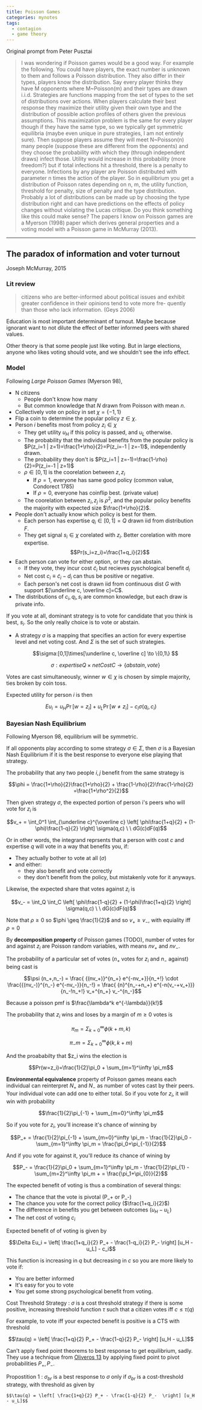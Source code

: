 ```yaml
---
title: Poisson Games
categories: mynotes
tags:
  - contagion
  - game theory
---
```


Original prompt from Peter Pusztai

> I was wondering if Poisson games would be a good way. For example the following. You could have players, the exact number is unknown to them and follows a Poisson distribution. They also differ in their types, players know the distribution. Say every player thinks they have M opponents where M~Poisson(m) and their types are drawn i.i.d. Strategies are functions mapping from the set of types to the set of distributions over actions. When players calculate their best response they maximize their utility given their own type and the distribution of possible action profiles of others given the previous assumptions. This maximization problem is the same for every player though if they have the same type, so we typically get symmetric equilibria (maybe even unique in pure strategies, I am not entirely sure). Then suppose players assume they will meet N~Poisson(n) many people (suppose these are different from the opponents) and they choose the probability with which they (through independent draws) infect those. Utility would increase in this probability (more freedom?) but if total infections hit a threshold, there is a penalty to everyone. Infections by any player are Poisson distributed with parameter n times the action of the player. So in equilibrium you get a distribution of Poisson rates depending on n, m, the utility function, threshold for penalty, size of penalty and the type distribution. Probably a lot of distributions can be made up by choosing the type distribution right and can have predictions on the effects of policy changes without violating the Lucas critique. Do you think something like this could make sense? The papers I know on Poisson games are a Myerson (1998) paper which derives general properties and a voting model with a Poisson game in McMurray (2013).


---


## The paradox of information and voter turnout

Joseph McMurray, 2015



### Lit review

> citizens who are better-informed about
political issues and exhibit greater confidence in their opinions tend to vote more fre-
quently than those who lack information. (Geys 2006)

Education is most important determinant of turnout. 
Maybe because ignorant want to not dilute the effect of better informed peers with shared values.

Other theory is that some people just like voting. But in large elections, anyone who likes voting should vote, and we shouldn't see the info effect.

### Model

Following *Large Poisson Games* (Myerson 98),

- N citizens
    - People don't know how many
    - But common knowledge that $N$ drawn from Poisson with mean $n$.
- Collectively vote on policy in set $\chi=\{-1,1\}$
- Flip a coin to determine the popular policy $z\in\chi$.
- Person $i$ benefits most from policy $z_i\in\chi$
    - They get utility $u_H$ if this policy is passed, and $u_L$ otherwise.
    - The probability that the individual benefits from the popular policy is  $P(z_i=1 | z=1)=\frac{1+\rho}{2}=P(z_i=-1 | z=-1)$, independently drawn.
    -  The probability they don't is $P(z_i=1 | z=-1)=\frac{1-\rho}{2}=P(z_i=-1 | z=1)$
    -  $\rho\in[0,1]$ is the coorelation between $z,z_i$
       -  If $\rho=1$, everyone has same good policy (common value, Condorect 1785)
       -  If $\rho=0$, everyone has coinflip best. (private value)
    -  The coorelation between $z_i,z_j$ is $\rho^2$, and the popular policy benefits the majority with expected size $\frac{1+\rho}{2}$.
- People don't actually know which policy is best for them.
    - Each person has expertise $q_i\in[0,1]=Q$ drawn iid from distribution $F$.
    - They get signal $s_i\in\chi$ corelated with $z_i$. Better corelation with more expertise.
        $$Pr(s_i=z_i)=\frac{1+q_i}{2}$$
- Each person can vote for either option, or they can abstain.
    - If they vote, they incur cost $\tilde c_i$ but recieves pyschological benefit $d_i$
    - Net cost $c_i\equiv \tilde c_i - d_i$ can thus be positive or negative.
    - Each person's net cost is drawn iid from continuous dist $G$ with support $[\underline c, \overline c]=C$.
- The distributions of $c_i,q_i,s_i$ are common knowledge, but each draw is private info.

If you vote at all, dominant strategy is to vote for candidate that you think is best, $s_i$. 
So the only really choice is to vote or abstain.

- A strategy $\sigma$ is a mapping that specifies an action for every expertise level and net voting cost. And $\Sigma$ is the set of such strategies.
    
    $$\sigma:[0,1]\times[\underline c, \overline c] \to \{0,1\} $$

    $$\sigma:expertiseQ\times netCostC \to \{abstain,vote\} $$
    

Votes are cast simultaneously, winner $w\in\chi$ is chosen by simple majority, ties broken by coin toss.

Expected utility for person $i$ is then 

$$Eu_i = u_H \Pr [w=z_i] + u_L \Pr [w\neq z_i] - c_i \sigma(q_i,c_i)$$

### Bayesian Nash Equilibrium

Following Myerson 98, equilibrium will be symmetric. 

If all opponents play according to some strategy $\sigma\in\Sigma$, then $\sigma$ is a Bayesian Nash Equilibrium if it is the best response to everyone else playing that strategy.

The probability that any two people $i,j$ benefit from the same strategy is 

$$\phi = \frac{1+\rho}{2}\frac{1+\rho}{2} + \frac{1-\rho}{2}\frac{1-\rho}{2} =\frac{1+\rho^2}{2}$$

Then given strategy $\sigma$, the expected portion of person i's peers who will vote for $z_i$ is 

$$v_+ = \int_0^1 \int_{\underline c}^{\overline c} \left[ \phi\frac{1+q}{2} + (1-\phi)\frac{1-q}{2} \right] \sigma(q,c) \ \ dG(c)dF(q)$$


Or in other words, the integrand reprsents that a person with cost $c$ and expertise $q$ will vote in a way that benefits you, if:
- They actually bother to vote at all ($\sigma$)
- and either:
    - they also benefit and vote correctly
    - they don't benefit from the policy, but mistakenly vote for it anyways.

Likewise, the expected share that votes against $z_i$ is 

$$v_- = \int_Q \int_C \left[ \phi\frac{1-q}{2} + (1-\phi)\frac{1+q}{2} \right] \sigma(q,c) \ \ dG(c)dF(q)$$

Note that $\rho\geq 0$ so $\phi \geq \frac{1}{2}$ and so $v_+ \geq v_-$, with equiality iff $\rho=0$

By **decomposition property** of Poisson games (TODO), number of votes for and against $z_i$ are Poisson random variables, with means $nv_+$ and $nv_-$.

The probability of a particular set of votes ($n_+$ votes for $z_i$ and $n_-$ against) being cast is 

$$\psi (n_+,n_-) = \frac{ {(nv_+)}^{n_+} e^{-nv_+}}{n_+!} \cdot \frac{{(nv_-)}^{n_-} e^{-nv_-}}{n_-!} = \frac{ {n}^{n_-+n_+} e^{-n(v_-+v_+)}}{n_-!n_+!} v_+^{n_+} v_-^{n_-}$$

Because a poisson pmf is $\frac{\lambda^k e^{-\lambda}}{k!}$ 

The probability that $z_i$ wins and loses by a margin of $m\geq 0$ votes is 

$$\pi_m = \Sigma_{k=0}^\infty \phi(k+m,k)$$

$$\pi_-m = \Sigma_{k=0}^\infty \phi(k,k+m)$$


And the proababilty that $z_i wins the election is

$$Pr(w=z_i)=\frac{1}{2}\pi_0 + \sum_{m=1}^\infty \pi_m$$

**Environmental equivalence** property of Poisson games means each individual can reinterpret $N_+$ and $N_-$ as number of votes cast by their peers. 
Your individual vote can add one to either total. So if you vote for $z_i$, it will win with probability 

$$\frac{1}{2}\pi_{-1} + \sum_{m=0}^\infty \pi_m$$

So if you vote for $z_i$, you'll increase it's chance of winning by 

$$P_+ = \frac{1}{2}\pi_{-1} + \sum_{m=0}^\infty \pi_m - \frac{1}{2}\pi_0 - \sum_{m=1}^\infty \pi_m = \frac{\pi_0+\pi_{-1}}{2}$$

And if you vote for against it, you'll reduce its chance of wining by 

$$P_- = \frac{1}{2}\pi_0 + \sum_{m=1}^\infty \pi_m - \frac{1}{2}\pi_{1} - \sum_{m=2}^\infty \pi_m +  = \frac{\pi_1+\pi_{0}}{2}$$

The expected benefit of voting is thus a combination of several things:
- The chance that the vote is pivotal (P_+ or P_-)
- The chance you vote for the correct policy ($\frac{1+q_i}{2}$)
- The difference in benefits you get between outcomes ($u_H-u_L$)
- The net cost of voting $c_i$

Expected benefit of of voting is given by

$$\Delta Eu_i = \left[ \frac{1+q_i}{2} P_+ - \frac{1-q_i}{2} P_-  \right] [u_H - u_L] - c_i$$

This function is increasing in $q$ but decreasing in $c$ so you are more likely to vote if:
- You are better informed
- It's easy for you to vote
- You get some strong psychological benefit from voting.


Cost Threshold Strategy
: $\sigma$ is a cost threshold strategy if there is some positive, increasing threshold function $\tau$ such that a citizen votes iff $c\leq \tau(q)$

For example, to vote iff your expected benefit is positive is a CTS with threshold 

$$\tau(q) = \left[ \frac{1+q}{2} P_+ - \frac{1-q}{2} P_-  \right] [u_H - u_L]$$

Can't apply fixed point theorems to best response to get equilibrium,  sadly. They use a technique from [Oliveros 13](https://www.sciencedirect.com/science/article/abs/pii/S0022053113000288) by applying fixed point to pivot probabilities $P_+,P_-$.



Propostition 1
: $\sigma_{br}$ is a best response to $\sigma$ only if $\sigma_{br}$ is a cost-threshold strategy, with threshold as given by 
    
    $$\tau(q) = \left[ \frac{1+q}{2} P_+ - \frac{1-q}{2} P_-  \right] [u_H - u_L]$$


